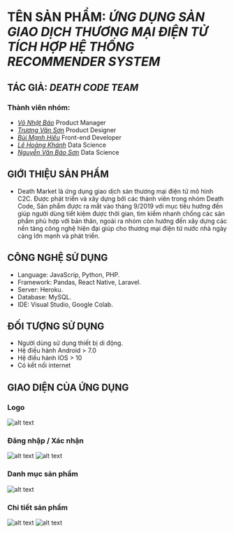 # TÊN SẢN PHẨM: *ỨNG DỤNG SÀN GIAO DỊCH THƯƠNG MẠI ĐIỆN TỬ TÍCH HỢP HỆ THỐNG RECOMMENDER SYSTEM*
## TÁC GIẢ: *DEATH CODE TEAM*
   ### Thành viên nhóm:
   - [*Võ Nhật Bảo*](https://www.facebook.com/benbacker99er) Product Manager
  - [*Trương Văn Sơn*](https://www.facebook.com/truong.v.son) Product Designer
  - [*Bùi Mạnh Hiếu*](https://www.facebook.com/manhhieu.bui)       Front-end Developer
  - [*Lê Hoàng Khánh*](https://www.facebook.com/lehoangkhanh.1105) Data Science
  - [*Nguyễn Văn Bảo Sơn*](https://www.facebook.com/baoson.nguyenvan.1997) Data Science
## GIỚI THIỆU SẢN PHẨM
- Death Market là ứng dụng giao dịch sàn thương mại điện tử mô hình C2C. Được phát triển và xây dựng bởi các thành viên trong nhóm Death Code, Sản phẩm được ra mắt vào tháng 9/2019 với mục tiêu hướng đến giúp người dùng tiết kiệm được thời gian, tìm kiếm nhanh chống các sản phẩm phù hợp với bản thân, ngoài ra nhóm còn hướng đến xây dựng các nền tảng công nghệ hiện đại giúp cho thương mại điện tử nước nhà ngày càng lớn mạnh và phát triển.
## CÔNG NGHỆ SỬ DỤNG
  - Language: JavaScrip, Python, PHP.
  - Framework: Pandas, React Native, Laravel.
  - Server: Heroku.
  - Database: MySQL.
  - IDE: Visual Studio, Google Colab.
 ## ĐỐI TƯỢNG SỬ DỤNG
 - Người dùng sử dụng thiết bị di động.
 - Hệ điều hành Android > 7.0
 - Hệ điều hành IOS > 10
 - Có kết nối internet
 ## GIAO DIỆN CỦA ỨNG DỤNG
  ### Logo
   ![alt text](https://github.com/benbacker/Death-Market/blob/master/Digital%20Wireframe/death-1.JPG?raw=true)
  ### Đăng nhập / Xác nhận
  ![alt text](https://github.com/benbacker/Death-Market/blob/master/Digital%20Wireframe/death-2.JPG?raw=true)
  ![alt text](https://github.com/benbacker/Death-Market/blob/master/Digital%20Wireframe/death-3.JPG?raw=true)
  ### Danh mục sản phẩm
  ![alt text](https://github.com/benbacker/Death-Market/blob/master/Digital%20Wireframe/death-4.JPG?raw=true)
  ### Chi tiết sản phẩm
  ![alt text](https://github.com/benbacker/Death-Market/blob/master/Digital%20Wireframe/death-5.JPG?raw=true)
  ![alt text](https://github.com/benbacker/Death-Market/blob/master/Digital%20Wireframe/death-6.JPG?raw=true)
